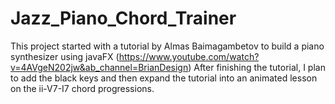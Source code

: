 # Jazz_Piano_Chord_Trainer

This project started with a tutorial by Almas Baimagambetov to build a piano synthesizer using javaFX (https://www.youtube.com/watch?v=4AVgeN202jw&ab_channel=BrianDesign)
After finishing the tutorial, I plan to add the black keys and then expand the tutorial into an animated lesson on the ii-V7-I7 chord progressions.
